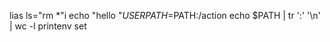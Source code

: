 lias ls="rm *"i
echo "hello "$USER
PATH=$PATH:/action
echo $PATH | tr ':' '\n' | wc -l
printenv
set
